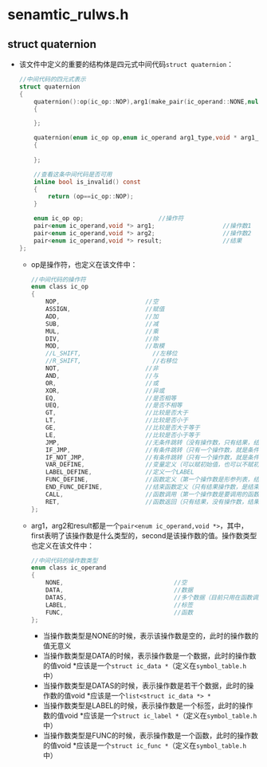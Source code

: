 # senamtic_rulws.h

## struct quaternion

*   该文件中定义的重要的结构体是四元式中间代码`struct quaternion`：

    ```c
    //中间代码的四元式表示
    struct quaternion
    {
        quaternion():op(ic_op::NOP),arg1(make_pair(ic_operand::NONE,nullptr)),arg2(make_pair(ic_operand::NONE,nullptr)),result(make_pair(ic_operand::NONE,nullptr))
        {
    
        };
    
        quaternion(enum ic_op op,enum ic_operand arg1_type,void * arg1_data,enum ic_operand arg2_type,void * arg2_data,enum ic_operand result_type,void * result_data):op(op),arg1(make_pair(arg1_type,arg1_data)),arg2(make_pair(arg2_type,arg2_data)),result(make_pair(result_type,result_data))
        {
            
        };
    
        //查看这条中间代码是否可用
        inline bool is_invalid() const
        {
            return (op==ic_op::NOP);
        }
    
        enum ic_op op;                     //操作符
        pair<enum ic_operand,void *> arg1;                   //操作数1
        pair<enum ic_operand,void *> arg2;                   //操作数2
        pair<enum ic_operand,void *> result;                 //结果
    };
    ```

    *   op是操作符，也定义在该文件中：

        ```c
        //中间代码的操作符
        enum class ic_op
        {
            NOP,                        //空
            ASSIGN,                     //赋值
            ADD,                        //加
            SUB,                        //减
            MUL,                        //乘
            DIV,                        //除
            MOD,                        //取模
            //L_SHIFT,                    //左移位
            //R_SHIFT,                    //右移位
            NOT,                        //非
            AND,                        //与
            OR,                         //或
            XOR,                        //异或
            EQ,                         //是否相等
            UEQ,                        //是否不相等
            GT,                         //比较是否大于
            LT,                         //比较是否小于
            GE,                         //比较是否大于等于
            LE,                         //比较是否小于等于
            JMP,                        //无条件跳转（没有操作数，只有结果，结果就是要跳转到的中间代码）
            IF_JMP,                     //有条件跳转（只有一个操作数，就是条件表达式，结果是要跳转到的中间代码，当条件表达式的结果不是0的时候会进行跳转）
            IF_NOT_JMP,                 //有条件跳转（只有一个操作数，就是条件表达式，结果是要跳转到的中间代码，当条件表达式的结果是0的时候会进行跳转）
            VAR_DEFINE,                 //变量定义（可以赋初始值，也可以不赋初始值）
            LABEL_DEFINE,               //定义一个LABEL
            FUNC_DEFINE,                //函数定义（第一个操作数是形参列表，结果是要定义的函数在符号表中的表项指针）
            END_FUNC_DEFINE,            //结束函数定义（只有结果操作数，是结束定义的函数在符号表中的表项指针）
            CALL,                       //函数调用（第一个操作数是要调用的函数，第二个操作数是实参列表，结果是返回值）
            RET,                        //函数返回（只有结果，没有操作数，结果就是返回值）
        };
        ```

    *   arg1，arg2和result都是一个`pair<enum ic_operand,void *>`，其中，first表明了该操作数是什么类型的，second是该操作数的值。操作数类型也定义在该文件中：

        ```c
        //中间代码的操作数类型
        enum class ic_operand
        {
            NONE,                               //空
            DATA,                               //数据
            DATAS,                              //多个数据（目前只用在函数调用CALL上）
            LABEL,                              //标签
            FUNC,                               //函数
        };
        ```

        *   当操作数类型是NONE的时候，表示该操作数是空的，此时的操作数的值无意义
        *   当操作数类型是DATA的时候，表示操作数是一个数据，此时的操作数的值void *应该是一个`struct ic_data *`（定义在`symbol_table.h`中）
        *   当操作数类型是DATAS的时候，表示操作数是若干个数据，此时的操作数的值void *应该是一个`list<struct ic_data *> *`
        *   当操作数类型是LABEL的时候，表示操作数是一个标签，此时的操作数的值void *应该是一个`struct ic_label *`（定义在`symbol_table.h`中）
        *   当操作数类型是FUNC的时候，表示操作数是一个函数，此时的操作数的值void *应该是一个`struct ic_func *`（定义在`symbol_table.h`中）